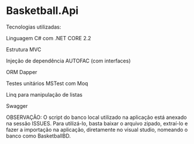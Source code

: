 # Basketball.Api

Tecnologias utilizadas:

Linguagem C# com .NET CORE 2.2

Estrutura MVC

Injeção de dependência AUTOFAC (com interfaces)

ORM Dapper

Testes unitários MSTest com Moq

Linq para manipulação de listas

Swagger

OBSERVAÇÃO: O script do banco local utilizado na aplicação está anexado na sessão ISSUES. Para utilizá-lo, basta baixar o arquivo zipado, extraí-lo e fazer a importação na aplicação, diretamente no visual studio, nomeando o banco como BasketballBD.
